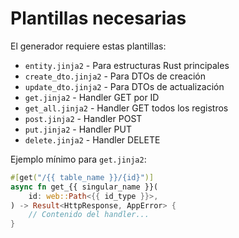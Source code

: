# Plantillas necesarias

El generador requiere estas plantillas:

- `entity.jinja2`       - Para estructuras Rust principales
- `create_dto.jinja2`   - Para DTOs de creación
- `update_dto.jinja2`   - Para DTOs de actualización
- `get.jinja2`          - Handler GET por ID
- `get_all.jinja2`      - Handler GET todos los registros
- `post.jinja2`         - Handler POST
- `put.jinja2`          - Handler PUT
- `delete.jinja2`       - Handler DELETE

Ejemplo mínimo para `get.jinja2`:

```rust
#[get("/{{ table_name }}/{id}")]
async fn get_{{ singular_name }}(
    id: web::Path<{{ id_type }}>,
) -> Result<HttpResponse, AppError> {
    // Contenido del handler...
}
